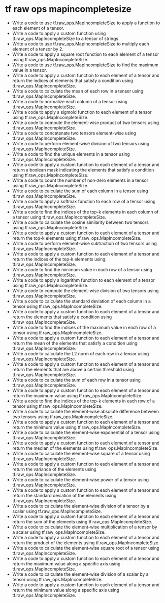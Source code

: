# tf raw ops mapincompletesize

- Write a code to use tf.raw_ops.MapIncompleteSize to apply a function to each element of a tensor.
- Write a code to apply a custom function using tf.raw_ops.MapIncompleteSize to a tensor of strings.
- Write a code to use tf.raw_ops.MapIncompleteSize to multiply each element of a tensor by 2.
- Write a code to apply a square root function to each element of a tensor using tf.raw_ops.MapIncompleteSize.
- Write a code to use tf.raw_ops.MapIncompleteSize to find the maximum value in a tensor.
- Write a code to apply a custom function to each element of a tensor and return the indices of elements that satisfy a condition using tf.raw_ops.MapIncompleteSize.
- Write a code to calculate the mean of each row in a tensor using tf.raw_ops.MapIncompleteSize.
- Write a code to normalize each column of a tensor using tf.raw_ops.MapIncompleteSize.
- Write a code to apply a sigmoid function to each element of a tensor using tf.raw_ops.MapIncompleteSize.
- Write a code to compute the element-wise product of two tensors using tf.raw_ops.MapIncompleteSize.
- Write a code to concatenate two tensors element-wise using tf.raw_ops.MapIncompleteSize.
- Write a code to perform element-wise division of two tensors using tf.raw_ops.MapIncompleteSize.
- Write a code to find the unique elements in a tensor using tf.raw_ops.MapIncompleteSize.
- Write a code to apply a custom function to each element of a tensor and return a boolean mask indicating the elements that satisfy a condition using tf.raw_ops.MapIncompleteSize.
- Write a code to count the number of non-zero elements in a tensor using tf.raw_ops.MapIncompleteSize.
- Write a code to calculate the sum of each column in a tensor using tf.raw_ops.MapIncompleteSize.
- Write a code to apply a softmax function to each row of a tensor using tf.raw_ops.MapIncompleteSize.
- Write a code to find the indices of the top-k elements in each column of a tensor using tf.raw_ops.MapIncompleteSize.
- Write a code to calculate the cosine similarity between two tensors using tf.raw_ops.MapIncompleteSize.
- Write a code to apply a custom function to each element of a tensor and return the top-k elements using tf.raw_ops.MapIncompleteSize.
- Write a code to perform element-wise subtraction of two tensors using tf.raw_ops.MapIncompleteSize.
- Write a code to apply a custom function to each element of a tensor and return the indices of the top-k elements using tf.raw_ops.MapIncompleteSize.
- Write a code to find the minimum value in each row of a tensor using tf.raw_ops.MapIncompleteSize.
- Write a code to apply a logarithm function to each element of a tensor using tf.raw_ops.MapIncompleteSize.
- Write a code to compute the element-wise division of two tensors using tf.raw_ops.MapIncompleteSize.
- Write a code to calculate the standard deviation of each column in a tensor using tf.raw_ops.MapIncompleteSize.
- Write a code to apply a custom function to each element of a tensor and return the elements that satisfy a condition using tf.raw_ops.MapIncompleteSize.
- Write a code to find the indices of the maximum value in each row of a tensor using tf.raw_ops.MapIncompleteSize.
- Write a code to apply a custom function to each element of a tensor and return the mean of the elements that satisfy a condition using tf.raw_ops.MapIncompleteSize.
- Write a code to calculate the L2 norm of each row in a tensor using tf.raw_ops.MapIncompleteSize.
- Write a code to apply a custom function to each element of a tensor and return the elements that are above a certain threshold using tf.raw_ops.MapIncompleteSize.
- Write a code to calculate the sum of each row in a tensor using tf.raw_ops.MapIncompleteSize.
- Write a code to apply a custom function to each element of a tensor and return the maximum value using tf.raw_ops.MapIncompleteSize.
- Write a code to find the indices of the top-k elements in each row of a tensor using tf.raw_ops.MapIncompleteSize.
- Write a code to calculate the element-wise absolute difference between two tensors using tf.raw_ops.MapIncompleteSize.
- Write a code to apply a custom function to each element of a tensor and return the minimum value using tf.raw_ops.MapIncompleteSize.
- Write a code to calculate the element-wise exponential of a tensor using tf.raw_ops.MapIncompleteSize.
- Write a code to apply a custom function to each element of a tensor and return the median of the elements using tf.raw_ops.MapIncompleteSize.
- Write a code to calculate the element-wise square of a tensor using tf.raw_ops.MapIncompleteSize.
- Write a code to apply a custom function to each element of a tensor and return the variance of the elements using tf.raw_ops.MapIncompleteSize.
- Write a code to calculate the element-wise power of a tensor using tf.raw_ops.MapIncompleteSize.
- Write a code to apply a custom function to each element of a tensor and return the standard deviation of the elements using tf.raw_ops.MapIncompleteSize.
- Write a code to calculate the element-wise division of a tensor by a scalar using tf.raw_ops.MapIncompleteSize.
- Write a code to apply a custom function to each element of a tensor and return the sum of the elements using tf.raw_ops.MapIncompleteSize.
- Write a code to calculate the element-wise multiplication of a tensor by a scalar using tf.raw_ops.MapIncompleteSize.
- Write a code to apply a custom function to each element of a tensor and return the product of the elements using tf.raw_ops.MapIncompleteSize.
- Write a code to calculate the element-wise square root of a tensor using tf.raw_ops.MapIncompleteSize.
- Write a code to apply a custom function to each element of a tensor and return the maximum value along a specific axis using tf.raw_ops.MapIncompleteSize.
- Write a code to calculate the element-wise division of a scalar by a tensor using tf.raw_ops.MapIncompleteSize.
- Write a code to apply a custom function to each element of a tensor and return the minimum value along a specific axis using tf.raw_ops.MapIncompleteSize.